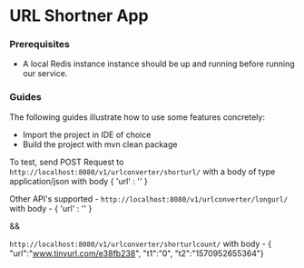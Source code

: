 # URL Shortner App

### Prerequisites

* A local Redis instance instance should be up and running before running our service.

### Guides
The following guides illustrate how to use some features concretely:

* Import the project in IDE of choice 
* Build the project with mvn clean package

To test, send POST Request to ```http://localhost:8080/v1/urlconverter/shorturl/``` with a body of type application/json with body { 'url' : '' }
  
Other API's supported - ```http://localhost:8080/v1/urlconverter/longurl/``` 
with body - { 'url' : '' } 

&&
 
 ```http://localhost:8080/v1/urlconverter/shorturlcount/```
  with body - { "url":"www.tinyurl.com/e38fb238", "t1":"0", "t2":"1570952655364"}
